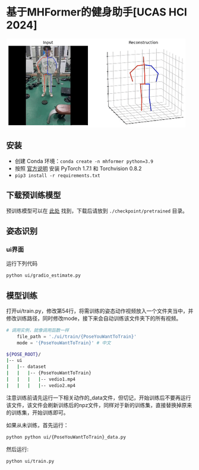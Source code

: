 # 基于MHFormer的健身助手[UCAS HCI 2024]

![zhu](figure/zhu.gif)


## 安装

- 创建 Conda 环境：`conda create -n mhformer python=3.9`
- 按照 [官方说明](https://pytorch.org/) 安装 PyTorch 1.7.1 和 Torchvision 0.8.2
- `pip3 install -r requirements.txt`

## 下载预训练模型

预训练模型可以在 [此处](https://drive.google.com/drive/folders/1UWuaJ_nE19x2aM-Th221UpdhRPSCFwZa?usp=sharing) 找到，下载后请放到 `./checkpoint/pretrained` 目录。



## 姿态识别

### ui界面

运行下列代码

```sh
python ui/gradio_estimate.py
```

## 模型训练

打开ui/train.py，修改第54行，将需训练的姿态动作视频放入一个文件夹当中，并修改训练路径，同时修改mode，接下来会自动训练该文件夹下的所有视频。

```python
# 调用实例，就像调用函数一样   
    file_path = './ui/train/{PoseYouWantToTrain}'
    mode = '{PoseYouWantToTrain}' # 中文
```

```bash
${POSE_ROOT}/
|-- ui
|   |-- dataset
|   |   |-- {PoseYouWantToTrain}
|   |   |   |-- vedio1.mp4
|   |   |   |-- vedio2.mp4
```

注意训练前请先运行一下相关动作的_data文件，但切记，开始训练后不要再运行该文件，该文件会刷新训练后的npz文件，同样对于新的训练集，直接替换掉原来的训练集，开始训练即可。



如果从未训练，首先运行：
```sh
python python ui/{PoseYouWantToTrain}_data.py
```

然后运行:
```sh
python ui/train.py
```

